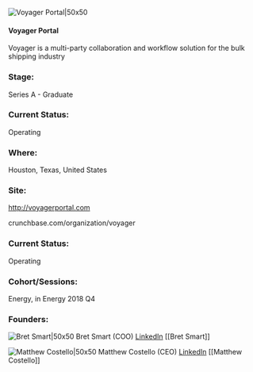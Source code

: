 

![Voyager Portal|50x50](https://apimg.techstars.com/connect/images/image_files/5b82c04bc1a4b85a2d000011/original/Voyager_logoX-Large_WhiteBG2x.png)

#### Voyager Portal
Voyager is a multi-party collaboration and workflow solution for the bulk shipping industry

### Stage: 
Series A - Graduate 

### Current Status: 
Operating

### Where:
Houston, Texas, United States

### Site:
http://voyagerportal.com



crunchbase.com/organization/voyager

### Current Status: 
Operating

### Cohort/Sessions: 
Energy, in Energy 2018 Q4

### Founders: 

![Bret Smart|50x50](https://apimg.techstars.com/connect/images/image_files/5bee934fa36c116476000009/original/DSC_8466.JPG) Bret Smart (COO) [LinkedIn](https://linkedin.com/in/bret-smart-7a32127b) [[Bret Smart]]

![Matthew Costello|50x50](https://apimg.techstars.com/connect/images/image_files/5b91375634a60d2e5e00000a/original/Matthew_Costello_Voyager_headshot_crop.jpg) Matthew Costello (CEO) [LinkedIn](https://linkedin.com/in/matthew-costello-554a296) [[Matthew Costello]]


